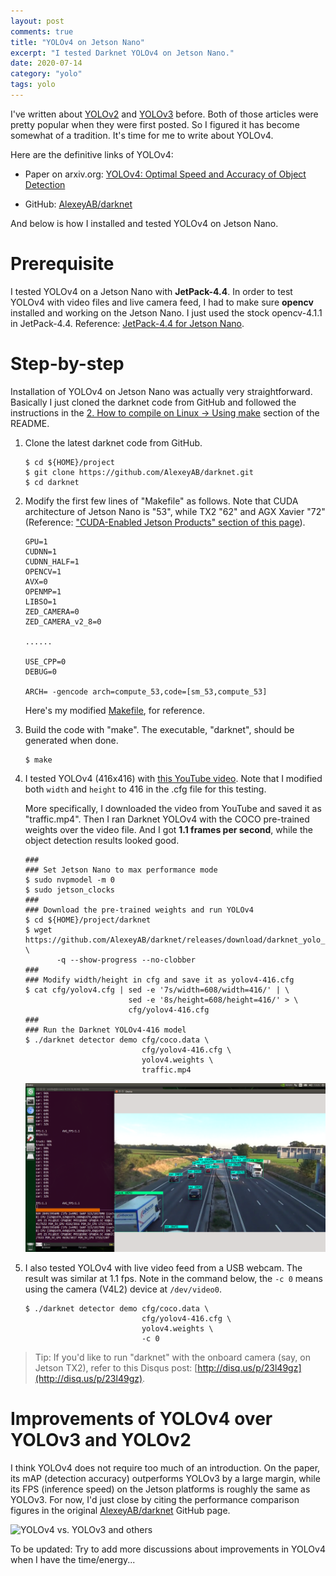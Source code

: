 ```yaml
---
layout: post
comments: true
title: "YOLOv4 on Jetson Nano"
excerpt: "I tested Darknet YOLOv4 on Jetson Nano."
date: 2020-07-14
category: "yolo"
tags: yolo
---
```


I've written about [YOLOv2](https://jkjung-avt.github.io/yolov2/) and [YOLOv3](https://jkjung-avt.github.io/yolov3/) before.  Both of those articles were pretty popular when they were first posted.  So I figured it has become somewhat of a tradition.  It's time for me to write about YOLOv4.

Here are the definitive links of YOLOv4:

* Paper on arxiv.org:  [YOLOv4: Optimal Speed and Accuracy of Object Detection](https://arxiv.org/abs/2004.10934)

* GitHub:  [AlexeyAB/darknet](https://github.com/AlexeyAB/darknet)

And below is how I installed and tested YOLOv4 on Jetson Nano.

# Prerequisite

I tested YOLOv4 on a Jetson Nano with **JetPack-4.4**.  In order to test YOLOv4 with video files and live camera feed, I had to make sure **opencv** installed and working on the Jetson Nano.  I just used the stock opencv-4.1.1 in JetPack-4.4.  Reference: [JetPack-4.4 for Jetson Nano](https://jkjung-avt.github.io/jetpack-4.4/).

# Step-by-step

Installation of YOLOv4 on Jetson Nano was actually very straightforward.  Basically I just cloned the darknet code from GitHub and followed the instructions in the [2. How to compile on Linux -> Using make](https://github.com/AlexeyAB/darknet#how-to-compile-on-linux-using-make) section of the README.

1. Clone the latest darknet code from GitHub.

   ```shell
   $ cd ${HOME}/project
   $ git clone https://github.com/AlexeyAB/darknet.git
   $ cd darknet
   ```

2. Modify the first few lines of "Makefile" as follows.  Note that CUDA architecture of Jetson Nano is "53", while TX2 "62" and AGX Xavier "72" (Reference: ["CUDA-Enabled Jetson Products" section of this page](https://developer.nvidia.com/cuda-gpus)).

   ```
   GPU=1
   CUDNN=1
   CUDNN_HALF=1
   OPENCV=1
   AVX=0
   OPENMP=1
   LIBSO=1
   ZED_CAMERA=0
   ZED_CAMERA_v2_8=0

   ......

   USE_CPP=0
   DEBUG=0

   ARCH= -gencode arch=compute_53,code=[sm_53,compute_53]
   ```

   Here's my modified [Makefile](/assets/2020-07-14-yolov4/Makefile), for reference.

3. Build the code with "make".  The executable, "darknet", should be generated when done.

   ```shell
   $ make
   ```

4. I tested YOLOv4 (416x416) with [this YouTube video](https://youtu.be/wqctLW0Hb_0).  Note that I modified both `width` and `height` to 416 in the .cfg file for this testing.

   More specifically, I downloaded the video from YouTube and saved it as "traffic.mp4".  Then I ran Darknet YOLOv4 with the COCO pre-trained weights over the video file.  And I got **1.1 frames per second**, while the object detection results looked good.

   ```shell
   ###
   ### Set Jetson Nano to max performance mode
   $ sudo nvpmodel -m 0
   $ sudo jetson_clocks
   ###
   ### Download the pre-trained weights and run YOLOv4
   $ cd ${HOME}/project/darknet
   $ wget https://github.com/AlexeyAB/darknet/releases/download/darknet_yolo_v3_optimal/yolov4.weights \
          -q --show-progress --no-clobber
   ###
   ### Modify width/height in cfg and save it as yolov4-416.cfg
   $ cat cfg/yolov4.cfg | sed -e '7s/width=608/width=416/' | \
                          sed -e '8s/height=608/height=416/' > \
                          cfg/yolov4-416.cfg
   ###
   ### Run the Darknet YOLOv4-416 model
   $ ./darknet detector demo cfg/coco.data \
                             cfg/yolov4-416.cfg \
                             yolov4.weights \
                             traffic.mp4
   ```

   ![yolov4 testing screenshot](/assets/2020-07-14-yolov4/yolov4-test.png)

5. I also tested YOLOv4 with live video feed from a USB webcam.  The result was similar at 1.1 fps.  Note in the command below, the `-c 0` means using the camera (V4L2) device at `/dev/video0`.

   ```shell
   $ ./darknet detector demo cfg/coco.data \
                             cfg/yolov4-416.cfg \
                             yolov4.weights \
                             -c 0
   ```

> Tip:  If you'd like to run "darknet" with the onboard camera (say, on Jetson TX2), refer to this Disqus post: [http://disq.us/p/23l49gz](http://disq.us/p/23l49gz).

# Improvements of YOLOv4 over YOLOv3 and YOLOv2

I think YOLOv4 does not require too much of an introduction.  On the paper, its mAP (detection accuracy) outperforms YOLOv3 by a large margin, while its FPS (inference speed) on the Jetson platforms is roughly the same as YOLOv3.  For now, I'd just close by citing the performance comparison figures in the original [AlexeyAB/darknet](https://github.com/AlexeyAB/darknet) GitHub page.

![YOLOv4 vs. YOLOv3 and others](https://user-images.githubusercontent.com/4096485/82835867-f1c62380-9ecd-11ea-9134-1598ed2abc4b.png)

To be updated:  Try to add more discussions about improvements in YOLOv4 when I have the time/energy...
